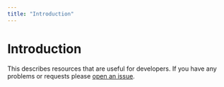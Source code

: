 ```yaml
---
title: "Introduction"
---
```


# Introduction

This describes resources that are useful for developers. If you have any problems or requests please [open an issue](https://github.com/ArkEcosystem/docs).
